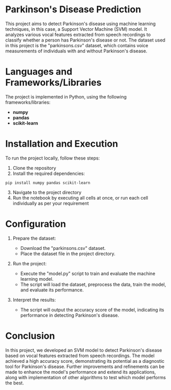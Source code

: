# Parkinson's Disease Prediction
This project aims to detect Parkinson's disease using machine learning techniques, in this case, a Support Vector Machine (SVM) model. It analyzes various vocal features extracted from speech recordings to classify whether a person has Parkinson's disease or not. The dataset used in this project is the "parkinsons.csv" dataset, which contains voice measurements of individuals with and without Parkinson's disease.

# Languages and Frameworks/Libraries
The project is implemented in Python, using the following frameworks/libraries:

* **numpy**
* **pandas**
* **scikit-learn**

# Installation and Execution
To run the project locally, follow these steps:

1. Clone the repository
2. Install the required dependencies:
```
pip install numpy pandas scikit-learn
```
3. Navigate to the project directory
4. Run the notebook by executing all cells at once, or run each cell individually as per your requirement

# Configuration
1. Prepare the dataset:
    * Download the "parkinsons.csv" dataset.
    * Place the dataset file in the project directory.

2. Run the project:
    * Execute the "model.py" script to train and evaluate the machine learning model.
    * The script will load the dataset, preprocess the data, train the model, and evaluate its performance.

3. Interpret the results:
    * The script will output the accuracy score of the model, indicating its performance in detecting Parkinson's disease.

# Conclusion
In this project, we developed an SVM model to detect Parkinson's disease based on vocal features extracted from speech recordings. The model achieved a high accuracy score, demonstrating its potential as a diagnostic tool for Parkinson's disease. Further improvements and refinements can be made to enhance the model's performance and extend its applications, along with implementation of other algorithms to test which model performs the best.
